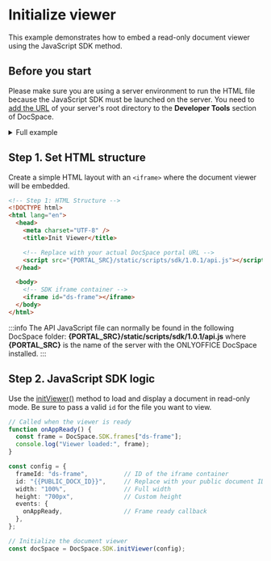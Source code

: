 # Initialize viewer

This example demonstrates how to embed a read-only document viewer using the JavaScript SDK method.

## Before you start

Please make sure you are using a server environment to run the HTML file because the JavaScript SDK must be launched on the server.
You need to [add the URL](/docspace/javascript-sdk/get-started/get-started.md#step-1-specifying-the-docspace-url) of your server's root directory to the **Developer Tools** section of DocSpace.

<details>
  <summary>Full example</summary>

``` html
<!-- Step 1: HTML Structure -->
<!DOCTYPE html>
<html lang="en">
  <head>
    <meta charset="UTF-8" />
    <title>Init Viewer</title>

    <!-- Replace with your actual DocSpace portal URL -->
    <script src="{PORTAL_SRC}/static/scripts/sdk/1.0.1/api.js"></script>
  </head>

  <body>
    <!-- SDK iframe container -->
    <iframe id="ds-frame"></iframe>
  </body>

  <!-- Step 2: JavaScript SDK Logic -->
  <script>
    // Called when the viewer is ready
    function onAppReady() {
      const frame = DocSpace.SDK.frames["ds-frame"];
      console.log("Viewer loaded:", frame);
    }

    const config = {
      frameId: "ds-frame",          // ID of the iframe container
      id: "{{PUBLIC_DOCX_ID}}",     // Replace with your public document ID
      width: "100%",                // Full width
      height: "700px",              // Custom height
      events: {
        onAppReady,                 // Frame ready callback
      },
    };

    // Initialize the document viewer
    const docSpace = DocSpace.SDK.initViewer(config);
  </script>
</html>
```

</details>

## Step 1. Set HTML structure

Create a simple HTML layout with an `<iframe>` where the document viewer will be embedded.

``` html
<!-- Step 1: HTML Structure -->
<!DOCTYPE html>
<html lang="en">
  <head>
    <meta charset="UTF-8" />
    <title>Init Viewer</title>

    <!-- Replace with your actual DocSpace portal URL -->
    <script src="{PORTAL_SRC}/static/scripts/sdk/1.0.1/api.js"></script>
  </head>

  <body>
    <!-- SDK iframe container -->
    <iframe id="ds-frame"></iframe>
  </body>
</html>
```

:::info
The API JavaScript file can normally be found in the following DocSpace folder: **\{PORTAL_SRC\}/static/scripts/sdk/1.0.1/api.js** where **\{PORTAL_SRC\}** is the name of the server with the ONLYOFFICE DocSpace installed.
:::

## Step 2. JavaScript SDK logic

Use the [initViewer()](../../usage-sdk/methods.md#initviewer) method to load and display a document in read-only mode. Be sure to pass a valid `id` for the file you want to view.

``` ts
// Called when the viewer is ready
function onAppReady() {
  const frame = DocSpace.SDK.frames["ds-frame"];
  console.log("Viewer loaded:", frame);
}

const config = {
  frameId: "ds-frame",          // ID of the iframe container
  id: "{{PUBLIC_DOCX_ID}}",     // Replace with your public document ID
  width: "100%",                // Full width
  height: "700px",              // Custom height
  events: {
    onAppReady,                 // Frame ready callback
  },
};

// Initialize the document viewer
const docSpace = DocSpace.SDK.initViewer(config);
```
